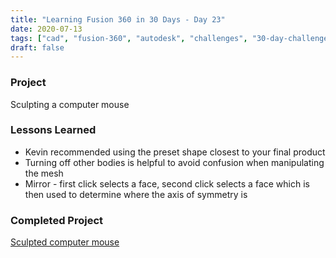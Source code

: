 ```yaml
---
title: "Learning Fusion 360 in 30 Days - Day 23"
date: 2020-07-13
tags: ["cad", "fusion-360", "autodesk", "challenges", "30-day-challenge", "fusion-360-in-30"]
draft: false
---
```

### Project
Sculpting a computer mouse

### Lessons Learned
- Kevin recommended using the preset shape closest to your final product
- Turning off other bodies is helpful to avoid confusion when manipulating the mesh
- Mirror - first click selects a face, second click selects a face which is then used to determine where the axis of symmetry is

### Completed Project
[Sculpted computer mouse](https://a360.co/38O4G51)
